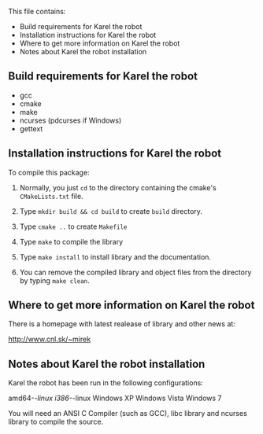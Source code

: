 This file contains:

- Build requirements for Karel the robot
- Installation instructions for Karel the robot
- Where to get more information on Karel the robot
- Notes about Karel the robot installation

Build requirements for Karel the robot
----------------------------------------------------

- gcc
- cmake
- make
- ncurses (pdcurses if Windows)
- gettext


Installation instructions for Karel the robot
----------------------------------------------------

To compile this package:

1.  Normally, you just `cd` to the directory containing the cmake's `CMakeLists.txt` file.

2.  Type `mkdir build && cd build` to create `build` directory.

3.  Type `cmake ..` to create `Makefile`

4.  Type `make` to compile the library

5.  Type `make install` to install library and the documentation.

6.  You can remove the compiled library and object files from the directory by typing `make clean`.  


Where to get more information on Karel the robot
-------------------------------------------------------

There is a homepage with latest realease of library and other news at:

http://www.cnl.sk/~mirek


Notes about Karel the robot installation
-----------------------------------------------

Karel the robot has been run in the following configurations:

amd64-*-linux
i386-*-linux
Windows XP
Windows Vista
Windows 7

You will need an ANSI C Compiler (such as GCC), libc library and ncurses library to compile the source.  
